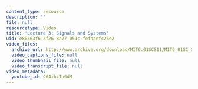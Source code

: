 ```yaml
---
content_type: resource
description: ''
file: null
resourcetype: Video
title: 'Lecture 3: Signals and Systems'
uid: e80363f6-3f26-8a27-051c-fefaaefc26e2
video_files:
  archive_url: http://www.archive.org/download/MIT6.01SCS11/MIT6_01SC_S11_lec03_300k.mp4
  video_captions_file: null
  video_thumbnail_file: null
  video_transcript_file: null
video_metadata:
  youtube_id: CG4ihzTaGdM
---
```


